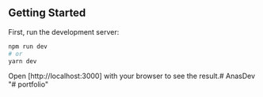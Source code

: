 ## Getting Started

First, run the development server:

```bash
npm run dev
# or
yarn dev
```

Open [http://localhost:3000] with your browser to see the result.#   A n a s D e v  
 "# portfolio" 
